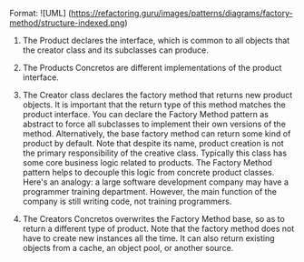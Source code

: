 
Format: ![UML] (https://refactoring.guru/images/patterns/diagrams/factory-method/structure-indexed.png)

1) The Product declares the interface, which is common to all objects that the creator class and its subclasses can produce.

2) The Products Concretos are different implementations of the product interface.

3) The Creator class declares the factory method that returns new product objects. It is important that the return type of this method matches the product interface. You can declare the Factory Method pattern as abstract to force all subclasses to implement their own versions of the method. Alternatively, the base factory method can return some kind of product by default. Note that despite its name, product creation is not the primary responsibility of the creative class. Typically this class has some core business logic related to products. The Factory Method pattern helps to decouple this logic from concrete product classes. Here's an analogy: a large software development company may have a programmer training department. However, the main function of the company is still writing code, not training programmers.

4) The Creators Concretos overwrites the Factory Method base, so as to return a different type of product. Note that the factory method does not have to create new instances all the time. It can also return existing objects from a cache, an object pool, or another source.
